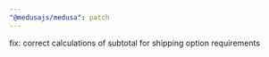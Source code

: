 ```yaml
---
"@medusajs/medusa": patch
---
```


fix: correct calculations of subtotal for shipping option requirements
